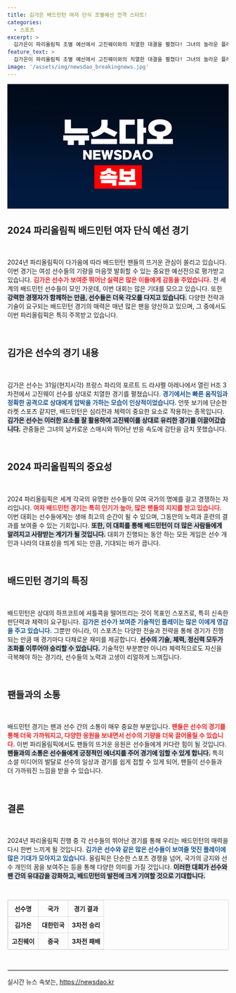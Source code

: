 ```yaml
---
title: 김가은 배드민턴 여자 단식 조별예선 전격 스타트!
categories:
  - 스포츠
excerpt: >
  김가은이 파리올림픽 조별 예선에서 고진웨이와의 치열한 대결을 펼쳤다! 그녀의 놀라운 플레이와 강력한 의지가 담긴 순간을 놓치지 마세요!
feature_text: >
  김가은이 파리올림픽 조별 예선에서 고진웨이와의 치열한 대결을 펼쳤다! 그녀의 놀라운 플레이와 강력한 의지가 담긴 순간을 놓치지 마세요!
image: '/assets/img/newsdao_breakingnews.jpg'
---
```


<p><img src="/assets/img/newsdao_breakingnews.jpg" alt="cryptoinkorea 속보" /></p>

<h2 data-ke-size="size26">2024 파리올림픽 배드민턴 여자 단식 예선 경기</h2>

<p data-ke-size="size16">&nbsp;</p>

<p data-ke-size="size16">2024년 파리올림픽이 다가옴에 따라 배드민턴 팬들의 뜨거운 관심이 쏠리고 있습니다. 이번 경기는 여성 선수들의 기량을 마음껏 발휘할 수 있는 중요한 예선전으로 평가받고 있습니다. <b><span style="color: #ee2323;">김가은 선수가 보여준 뛰어난 실력은 많은 이들에게 감동을 주었습니다.</span></b> 전 세계의 배드민턴 선수들이 모인 가운데, 이번 대회는 많은 기대를 모으고 있습니다. 또한 <b><span style="background-color: #21538527;">강력한 경쟁자가 함께하는 만큼, 선수들은 더욱 각오를 다지고 있습니다.</span></b> 다양한 전략과 기술이 요구되는 배드민턴 경기의 매력은 매년 많은 팬을 양산하고 있으며, 그 중에서도 이번 파리올림픽은 특히 주목받고 있습니다.</p>

<p data-ke-size="size16">&nbsp;</p>

<h2 data-ke-size="size26">김가은 선수의 경기 내용</h2>

<p data-ke-size="size16">&nbsp;</p>

<p data-ke-size="size16">김가은 선수는 31일(현지시각) 프랑스 파리의 포르트 드 라샤펠 아레나에서 열린 H조 3차전에서 고진웨이 선수를 상대로 치열한 경기를 펼쳤습니다. <b><span style="color: #1a5490;">경기에서는 빠른 움직임과 정확한 공격으로 상대에게 압박을 가하는 모습이 인상적이었습니다.</span></b> 언뜻 보기에 단순한 라켓 스포츠 같지만, 배드민턴은 심리전과 체력이 중요한 요소로 작용하는 종목입니다. <b><span style="background-color: #21538527;">김가은 선수는 이러한 요소를 잘 활용하여 고진웨이를 상대로 유리한 경기를 이끌어갔습니다.</span></b> 관중들은 그녀의 날카로운 스매시와 뛰어난 반응 속도에 감탄을 금치 못했습니다.</p>

<p data-ke-size="size16">&nbsp;</p>

<h2 data-ke-size="size26">2024 파리올림픽의 중요성</h2>

<p data-ke-size="size16">&nbsp;</p>

<p data-ke-size="size16">2024 파리올림픽은 세계 각국의 유명한 선수들이 모여 국가의 명예를 걸고 경쟁하는 자리입니다. <b><span style="color: #ee2323;">여자 배드민턴 경기는 특히 인기가 높아, 많은 팬들의 지지를 받고 있습니다.</span></b> 이번 대회는 선수들에게는 생애 최고의 순간이 될 수 있으며, 그동안의 노력과 훈련의 결과를 보여줄 수 있는 기회입니다. <b><span style="background-color: #21538527;">또한, 이 대회를 통해 배드민턴이 더 많은 사람들에게 알려지고 사랑받는 계기가 될 것입니다.</span></b> 대회가 진행되는 동안 하는 모든 게임은 선수 개인과 나라의 대표성을 띄게 되는 만큼, 기대되는 바가 큽니다.</p>

<p data-ke-size="size16">&nbsp;</p>

<h2 data-ke-size="size26">배드민턴 경기의 특징</h2>

<p data-ke-size="size16">&nbsp;</p>

<p data-ke-size="size16">배드민턴은 상대의 하프코트에 셔틀콕을 떨어뜨리는 것이 목표인 스포츠로, 특히 신속한 판단력과 체력이 요구됩니다. <b><span style="color: #1a5490;">김가은 선수가 보여준 기술적인 플레이는 많은 이에게 영감을 주고 있습니다.</span></b> 그뿐만 아니라, 이 스포츠는 다양한 전술과 전략을 통해 경기가 진행되는 만큼 매 경기마다 다채로운 재미를 제공합니다. <b><span style="background-color: #21538527;">선수의 기술, 체력, 정신력 모두가 조화를 이루어야 승리할 수 있습니다.</span></b> 기술적인 부분뿐만 아니라 체력적으로도 자신을 극복해야 하는 경기라, 선수들의 노력과 고생이 리얼하게 느껴집니다.</p>

<p data-ke-size="size16">&nbsp;</p>

<h2 data-ke-size="size26">팬들과의 소통</h2>

<p data-ke-size="size16">&nbsp;</p>

<p data-ke-size="size16">배드민턴 경기는 팬과 선수 간의 소통이 매우 중요한 부분입니다. <b><span style="color: #ee2323;">팬들은 선수의 경기를 통해 더욱 가까워지고, 다양한 응원을 보내면서 선수의 기량을 더욱 끌어올릴 수 있습니다.</span></b> 이번 파리올림픽에서도 팬들의 뜨거운 응원은 선수들에게 커다란 힘이 될 것입니다. <b><span style="background-color: #21538527;">팬들과의 소통은 선수들에게 긍정적인 에너지를 주어 경기에 임할 수 있게 합니다.</span></b> 특히 소셜 미디어의 발달로 선수의 일상과 경기를 쉽게 접할 수 있게 되어, 팬들이 선수들과 더 가까워진 느낌을 받을 수 있습니다.</p>

<p data-ke-size="size16">&nbsp;</p>

<h2 data-ke-size="size26">결론</h2>

<p data-ke-size="size16">&nbsp;</p>

<p data-ke-size="size16">2024년 파리올림픽 진행 중 각 선수들의 뛰어난 경기를 통해 우리는 배드민턴의 매력을 다시 한번 느끼게 될 것입니다. <b><span style="color: #1a5490;">김가은 선수와 같은 많은 선수들이 보여줄 멋진 플레이에 많은 기대가 모아지고 있습니다.</span></b> 올림픽은 단순한 스포츠 경쟁을 넘어, 국가의 긍지와 선수 개인의 꿈을 보여주는 등을 통해 다양한 의미를 가질 것입니다. <b><span style="background-color: #21538527;">이러한 대회가 선수와 팬 간의 유대감을 강화하고, 배드민턴의 발전에 크게 기여할 것으로 기대합니다.</span></b></p>

<p data-ke-size="size16">&nbsp;</p>

<table style="width: 100%; border: 1px solid #ddd; border-collapse: collapse;">
    <tr>
        <th style="text-align: center; border: 1px solid #ddd; padding: 8px;"><b>선수명</b></th>
        <th style="text-align: center; border: 1px solid #ddd; padding: 8px;"><b>국가</b></th>
        <th style="text-align: center; border: 1px solid #ddd; padding: 8px;"><b>경기 결과</b></th>
    </tr>
    <tr>
        <td style="text-align: center; border: 1px solid #ddd; padding: 8px;"><b>김가은</b></td>
        <td style="text-align: center; border: 1px solid #ddd; padding: 8px;"><b>대한민국</b></td>
        <td style="text-align: center; border: 1px solid #ddd; padding: 8px;"><b>3차전 승리</b></td>
    </tr>
    <tr>
        <td style="text-align: center; border: 1px solid #ddd; padding: 8px;"><b>고진웨이</b></td>
        <td style="text-align: center; border: 1px solid #ddd; padding: 8px;"><b>중국</b></td>
        <td style="text-align: center; border: 1px solid #ddd; padding: 8px;"><b>3차전 패배</b></td>
    </tr>
</table>

<p data-ke-size="size16">&nbsp;</p>

<hr style="border: 1px solid #ddd;" />
실시간 뉴스 속보는, <a href="https://newsdao.kr" rel="dofollow">https://newsdao.kr</a>


